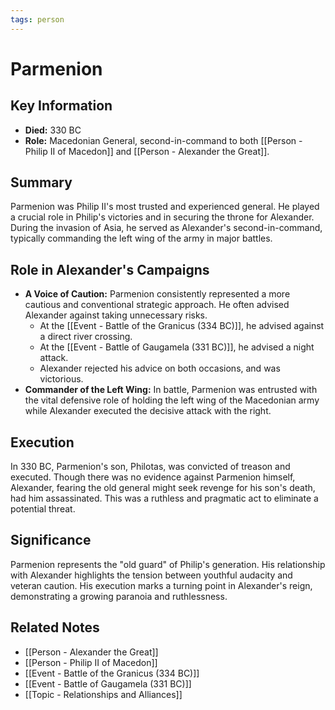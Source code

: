 ```yaml
---
tags: person
---
```


# Parmenion

## Key Information
- **Died:** 330 BC
- **Role:** Macedonian General, second-in-command to both [[Person - Philip II of Macedon]] and [[Person - Alexander the Great]].

## Summary
Parmenion was Philip II's most trusted and experienced general. He played a crucial role in Philip's victories and in securing the throne for Alexander. During the invasion of Asia, he served as Alexander's second-in-command, typically commanding the left wing of the army in major battles.

## Role in Alexander's Campaigns
- **A Voice of Caution:** Parmenion consistently represented a more cautious and conventional strategic approach. He often advised Alexander against taking unnecessary risks.
    - At the [[Event - Battle of the Granicus (334 BC)]], he advised against a direct river crossing.
    - At the [[Event - Battle of Gaugamela (331 BC)]], he advised a night attack.
    - Alexander rejected his advice on both occasions, and was victorious.
- **Commander of the Left Wing:** In battle, Parmenion was entrusted with the vital defensive role of holding the left wing of the Macedonian army while Alexander executed the decisive attack with the right.

## Execution
In 330 BC, Parmenion's son, Philotas, was convicted of treason and executed. Though there was no evidence against Parmenion himself, Alexander, fearing the old general might seek revenge for his son's death, had him assassinated. This was a ruthless and pragmatic act to eliminate a potential threat.

## Significance
Parmenion represents the "old guard" of Philip's generation. His relationship with Alexander highlights the tension between youthful audacity and veteran caution. His execution marks a turning point in Alexander's reign, demonstrating a growing paranoia and ruthlessness.

## Related Notes
- [[Person - Alexander the Great]]
- [[Person - Philip II of Macedon]]
- [[Event - Battle of the Granicus (334 BC)]]
- [[Event - Battle of Gaugamela (331 BC)]]
- [[Topic - Relationships and Alliances]]
